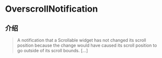 # OverscrollNotification

## 介绍

> A notification that a Scrollable widget has not changed its scroll position because the change would have caused its scroll position to go outside of its scroll bounds. [...]
